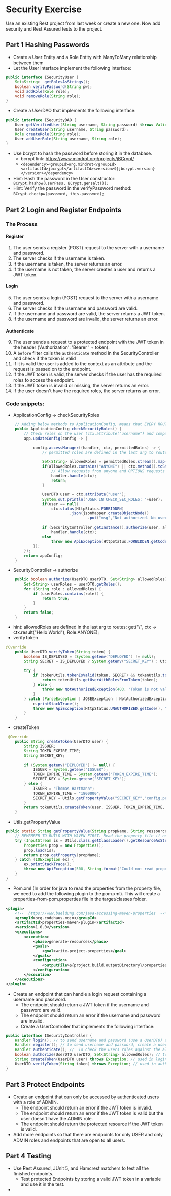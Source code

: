 # Security Exercise
Use an existing Rest project from last week or create a new one. Now add security and Rest Assured tests to the project.

## Part 1 Hashing Passwords
- Create a User Entity and a Role Entity with ManyToMany relationship between them
- Let the User interface implement the following interface: 
```java
public interface ISecurityUser {
    Set<String>  getRolesAsStrings();
    boolean verifyPassword(String pw);
    void addRole(Role role);
    void removeRole(String role);
}
```
- Create a UserDAO that implements the following interface: 
```java
public interface ISecurityDAO {
    User getVerifiedUser(String username, String password) throws ValidationException;
    User createUser(String username, String password);
    Role createRole(String role);
    User addUserRole(String username, String role);
}
```
- Use bcrypt to hash the password before storing it in the database.
  - bcrypt link: https://www.mindrot.org/projects/jBCrypt/
  - `<dependency><groupId>org.mindrot</groupId><artifactId>jbcrypt</artifactId><version>${jbcrypt.version}</version></dependency>`
- Hint: Hash the password in the User constructor: ` BCrypt.hashpw(userPass, BCrypt.gensalt());`
- Hint: Verify the password in the verifyPassword method: `BCrypt.checkpw(password, this.password);`

## Part 2 Login and Register Endpoints
### The Process
#### Register
1. The user sends a register (POST) request to the server with a username and password.
2. The server checks if the username is taken.
3. If the username is taken, the server returns an error.
4. If the username is not taken, the server creates a user and returns a JWT token.
#### Login
5. The user sends a login (POST) request to the server with a username and password.
6. The server checks if the username and password are valid.
7. If the username and password are valid, the server returns a JWT token.
8. If the username and password are invalid, the server returns an error.
#### Authenticate
9. The user sends a request to a protected endpoint with the JWT token in the header ('Authorization': 'Bearer ' + token).
10. A `before` filter calls the `authenticate` method in the SecurityController and check if the token is valid
11. If it is valid the user is added to the context as an attribute and the request is passed on to the endpoint.
11. If the JWT token is valid, the server checks if the user has the required roles to access the endpoint.
12. If the JWT token is invalid or missing, the server returns an error.
13. If the user doesn't have the required roles, the server returns an error.

### Code snippets:
- ApplicationConfig -> checkSecurityRoles
```java
    // Adding below methods to ApplicationConfig, means that EVERY ROUTE will be checked for security roles. So open routes must have a role of ANYONE
    public ApplicationConfig checkSecurityRoles() {
        // Check roles on the user (ctx.attribute("username") and compare with permittedRoles using securityController.authorize()
        app.updateConfig(config -> {

            config.accessManager((handler, ctx, permittedRoles) -> {
                // permitted roles are defined in the last arg to routes: get("/", ctx -> ctx.result("Hello World"), Role.ANYONE);

                Set<String> allowedRoles = permittedRoles.stream().map(role -> role.toString().toUpperCase()).collect(Collectors.toSet());
                if(allowedRoles.contains("ANYONE") || ctx.method().toString().equals("OPTIONS")) {
                    // Allow requests from anyone and OPTIONS requests (preflight in CORS)
                    handler.handle(ctx);
                    return;
                }

                UserDTO user = ctx.attribute("user");
                System.out.println("USER IN CHECK_SEC_ROLES: "+user);
                if(user == null)
                    ctx.status(HttpStatus.FORBIDDEN)
                            .json(jsonMapper.createObjectNode()
                                    .put("msg","Not authorized. No username were added from the token"));

                if (SecurityController.getInstance().authorize(user, allowedRoles))
                    handler.handle(ctx);
                else
                    throw new ApiException(HttpStatus.FORBIDDEN.getCode(), "Unauthorized with roles: "+allowedRoles);
            });
        });
        return appConfig;
    }
```
- SecurityController -> authorize
```java
    public boolean authorize(UserDTO userDTO, Set<String> allowedRoles) {
        Set<String> userRoles = userDTO.getRoles();
        for (String role : allowedRoles) {
            if (userRoles.contains(role)) {
                return true;
            }
        }
        return false;
    }
```
- hint: allowedRoles are defined in the last arg to routes: get("/", ctx -> ctx.result("Hello World"), Role.ANYONE);
- verifyToken
```java
@Override
    public UserDTO verifyToken(String token) {
        boolean IS_DEPLOYED = (System.getenv("DEPLOYED") != null);
        String SECRET = IS_DEPLOYED ? System.getenv("SECRET_KEY") : Utils.getPropertyValue("SECRET_KEY","config.properties");

        try {
            if (tokenUtils.tokenIsValid(token, SECRET) && tokenUtils.tokenNotExpired(token)) {
                return tokenUtils.getUserWithRolesFromToken(token);
            } else {
                throw new NotAuthorizedException(403, "Token is not valid");
            }
        } catch (ParseException | JOSEException | NotAuthorizedException e) {
            e.printStackTrace();
            throw new ApiException(HttpStatus.UNAUTHORIZED.getCode(), "Unauthorized. Could not verify token");
        }
    }
```
- createToken
```java
 @Override
    public String createToken(UserDTO user) {
        String ISSUER;
        String TOKEN_EXPIRE_TIME;
        String SECRET_KEY;

        if (System.getenv("DEPLOYED") != null) {
            ISSUER = System.getenv("ISSUER");
            TOKEN_EXPIRE_TIME = System.getenv("TOKEN_EXPIRE_TIME");
            SECRET_KEY = System.getenv("SECRET_KEY");
        } else {
            ISSUER = "Thomas Hartmann";
            TOKEN_EXPIRE_TIME = "1800000";
            SECRET_KEY = Utils.getPropertyValue("SECRET_KEY","config.properties");
        }
        return tokenUtils.createToken(user, ISSUER, TOKEN_EXPIRE_TIME, SECRET_KEY);
    }
```
- Utils.getPropertyValue
```java
public static String getPropertyValue(String propName, String ressourceName)  {
    // REMEMBER TO BUILD WITH MAVEN FIRST. Read the property file if not deployed (else read system vars instead)
    try (InputStream is = Utils.class.getClassLoader().getResourceAsStream(ressourceName)) { //"config.properties" or "properties-from-pom.properties"
        Properties prop = new Properties();
        prop.load(is);
        return prop.getProperty(propName);
    } catch (IOException ex) {
        ex.printStackTrace();
        throw new ApiException(500, String.format("Could not read property %s. Did you remember to build the project with MAVEN?", propName));
    }
}
```
- Pom.xml (In order for java to read the properties from the property file, we need to add the following plugin to the pom.xml). This will create a properties-from-pom.properties file in the target/classes folder.
```xml
<plugin>
    <!--  https://www.baeldung.com/java-accessing-maven-properties  -->
    <groupId>org.codehaus.mojo</groupId>
    <artifactId>properties-maven-plugin</artifactId>
    <version>1.0.0</version>
    <executions>
        <execution>
            <phase>generate-resources</phase>
            <goals>
                <goal>write-project-properties</goal>
            </goals>
            <configuration>
                <outputFile>${project.build.outputDirectory}/properties-from-pom.properties</outputFile>
            </configuration>
        </execution>
    </executions>
</plugin>
```



- Create an endpoint that can handle a login request containing a username and password.
  - The endpoint should return a JWT token if the username and password are valid.
  - The endpoint should return an error if the username and password are invalid.
  - Create a UserController that implements the following interface:
```java
public interface ISecurityController {
    Handler login(); // to send username and password (use a UserDTO) and to get a token
    Handler register(); // to send username and password, create a user and return a JWT token or throw exception if username is taken
    Handler authenticate(); //  To check the users roles against the allowed roles for the endpoint (managed by javalins accessManager);
    boolean authorize(UserDTO userDTO, Set<String> allowedRoles); // to verify user roles used by the accessManager
    String createToken(UserDTO user) throws Exception; // used in login and register
    UserDTO verifyToken(String token) throws Exception; // used in authenticate
}
```

## Part 3 Protect Endpoints
- Create an endpoint that can only be accessed by authenticated users with a role of ADMIN.
  - The endpoint should return an error if the JWT token is invalid.
  - The endpoint should return an error if the JWT token is valid but the user doesn't have the ADMIN role.
  - The endpoint should return the protected resource if the JWT token is valid.
- Add more endpoints so that there are endpoints for only USER and only ADMIN roles and endpoints that are open to all users.

## Part 4 Testing
- Use Rest Assured, JUnit 5, and Hamcrest matchers to test all the finished endpoints.
  - Test protected Endpoints by storing a valid JWT token in a variable and use it in the test.
- 